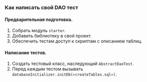 ### Как написать свой DAO тест
#### Предварительная подготовка.
1. Собрать модуль `starter`.
1. Добавить библиотеку в свой проект.
1. Обеспечить тестам доступ к скриптам с описанием таблиц.

#### Написание тестов.
1. Создать тестовый класс, наследующий `AbstractDaoTest`.
1. Перед каждым тестом вызывать `databaseInitializer.initDb(«createTables.sql»)`.